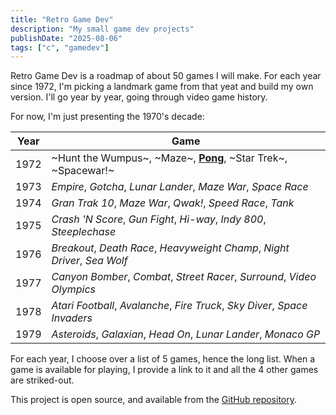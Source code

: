 ```yaml
---
title: "Retro Game Dev"
description: "My small game dev projects"
publishDate: "2025-08-06"
tags: ["c", "gamedev"]
---
```


Retro Game Dev is a roadmap of about 50 games I will make.
For each year since 1972, I'm picking a landmark game from that yeat and build my own version.
I'll go year by year, going through video game history.

For now, I'm just presenting the 1970's decade:

| Year | Game                                                                                |
|------|-------------------------------------------------------------------------------------|
| 1972 | ~Hunt the Wumpus~, ~Maze~, [**Pong**](/posts/1972-pong), ~Star Trek~, ~Spacewar!~   |
| 1973 | *Empire*, *Gotcha*, *Lunar Lander*, *Maze War*, *Space Race*                        |
| 1974 | *Gran Trak 10*, *Maze War*, *Qwak!*, *Speed Race*, *Tank*                           |
| 1975 | *Crash 'N Score*, *Gun Fight*, *Hi-way*, *Indy 800*, *Steeplechase*                 |
| 1976 | *Breakout*, *Death Race*, *Heavyweight Champ*, *Night Driver*, *Sea Wolf*           |
| 1977 | *Canyon Bomber*, *Combat*, *Street Racer*, *Surround*, *Video Olympics*             |
| 1978 | *Atari Football*, *Avalanche*, *Fire Truck*, *Sky Diver*, *Space Invaders*          |
| 1979 | *Asteroids*, *Galaxian*, *Head On*, *Lunar Lander*, *Monaco GP*                     |

For each year, I choose over a list of 5 games, hence the long list.
When a game is available for playing, I provide a link to it and all the 4 other games are striked-out.

This project is open source, and available from the [GitHub repository](https://github.com/OragonEfreet/retro-game-dev).


